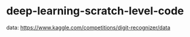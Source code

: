 # deep-learning-scratch-level-code

data: https://www.kaggle.com/competitions/digit-recognizer/data
